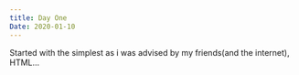 ```yaml
---
title: Day One
Date: 2020-01-10
---
```


  Started with the simplest as i was advised by my friends(and the internet), HTML...
